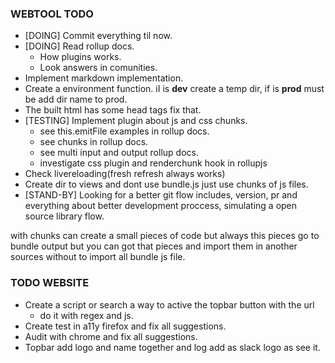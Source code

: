 ### WEBTOOL TODO
- [DOING] Commit everything til now.
- [DOING] Read rollup docs.
    + How plugins works.
    + Look answers in comunities.
- Implement markdown implementation.
- Create a environment function. iI is **dev** create a temp dir, if is **prod** must be add dir name to prod.
- The built html has some head tags fix that.
- [TESTING] Implement plugin about js and css chunks.
    - see this.emitFile examples in rollup docs.
    - see chunks  in rollup docs.
    - see multi input and output rollup docs.
    + investigate css plugin and renderchunk hook in rollupjs
- Check livereloading(fresh refresh always works)
- Create dir to views and dont use bundle.js just use chunks of js files.
- [STAND-BY] Looking for a better git flow includes, version, pr and everything about better development proccess, simulating a open source library flow.

with chunks can create a small pieces of code but always this pieces go to bundle output but you can got that pieces and import them in another sources without to import all bundle js file.  

### TODO WEBSITE
- Create a script or search a way to active the topbar button with the url
    - do it with regex and js.
- Create test in a11y firefox and fix all suggestions.
- Audit with chrome and fix all suggestions.
- Topbar add logo and name together and log add as slack logo as see it.

